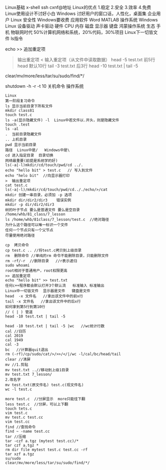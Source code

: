 Linux基础
x-shell   ssh cxnf@地址
Linux的优点 1.稳定 2.安全 3.效率 4.免费
Linux使用设计不讨好小白
Windows 讨好用户的窗口话，人性化，桌面集
企业用户 Linux 安全性   Windows要收费
应用软件  Word MATLAB
操作系统  Windows Linux
设备驱动  声卡驱动
硬件    CPU 内存 磁盘 显示器 键盘
鸿蒙操作系统
生态  手机 物联网时代 
50%计算机网络和系统，20%代码，30%项目
Linux下一切皆文件
ls指令

echo >> 追加重定项
> 输出重定项
> < 输入重定项（从文件中读取数据）
> head -5 test.txt   前5行
> head 默认10行
> tail -3 test.txt  后3行
> head -10 test.txt | tail -5 

clear/mv/more/less/tar/su/sudo/find/*/

shutdown -h
-r
-t 10   关机命令
操作系统

```
Linux
第一阶段复习命令
ls 显示当前目录下所有文件  
mkdir class81
touch test.c
ls -a(显示隐藏文件) -l  Linux中若文件以.开头，则是隐藏文件
touch .test
ls -al
.  当前目录隐藏文件
.. 上机目录
pwd 显示当前目录
路径  Linux中是/   Windows中是\
cd 进入指定目录  目录切换 
网络最重要(前提是系统学的好)
ls(-a|-l)mkdir/cd/touch/pwd/cd ../.
echo "hello bit" > test.c   // 写入到文件
echo "helo bit"  //向显示器打印
>  输出重定项
cat test.c
ls(-a|-l)/mkdir/cd/touch/pwd/cd.././echo/>/cat
mkdir 创建一串目录，必须加 -p 选项
mkdir dir/dir2/dir3    错误实例
mkdir -p dir/dir2/dir3
树的叶子节点 要么是普通文件 要么是空目录
/home/whb/81_class/7_lesson
ls /home/whb/81class/7_lesson/test.c  //绝对路径
为什么这个路径可以唯一标识一个文件
任何一个节点只有一个父节点 
尽量使用绝对路径

cp  拷贝命令 
cp test.c .. //将test.c拷贝到上级目录
rm  删除命令 //单纯的rm 命令不能删除目录，只能删除文件
rm -rf/-r  //删除目录   //r表示递归
sudo whoami 
root相对于普通用户，root权限更高 
>> 追加重定项
echo "hello bit" >> test.txt
任何c++程序都会默认打开3个默认流   标准输入 标准输出 
Linux中一切皆文件  显示器是文件   键盘是文件
head  -x 文件名   //拿出该文件中的前x行
tail -x 文件名   //拿出该文件中的后x行
如何拿到第5行到第10行
// ( | ) 管道
head -10 test.txt | tail -5

head -10 test.txt | tail -5 |wc   //wc统计行数
cal //日历
cal 2019
cal 1949
cal -3
bc   //计算器quit退出
rm (-rf)/cp/sudo/cat/>/>>/</|/wc -l/cal/bc/head/tail
clear //清屏
mv //1.剪贴
mv test.txt ..//移动到上级1目录
mv test.txt 7_lesson/
2.改名字
mv test.txt(原文件名) test.c(现文件名)
wc -l test.c

more test.c  //分屏显示  more只能往下翻
less test.c  //分屏，可以上下翻
touch tets.c
vim test.c
mv test.c test.cc
vim test.cc
find //查找命令
find ~ -name test.cc
tar //压缩
tar -czf a.tgz (mytest test.cc)/*
tar czf a.tgz *
rm dir file mytest test.c test.cc -rf
tar xzf a.tgz
su/sudo
clear/mv/more/less/tar/su/sudo/find/*/

```

